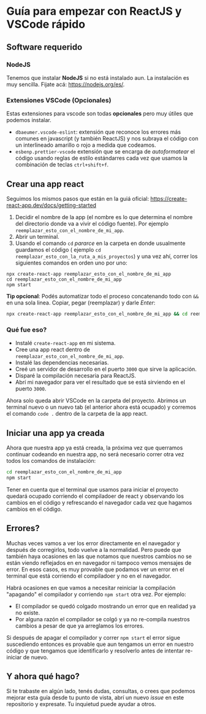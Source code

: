 # Guía para empezar con ReactJS y VSCode rápido

## Software requerido

### NodeJS

Tenemos que instalar **NodeJS** si no está instalado aun. La instalación es muy
sencilla. Fijate acá: https://nodejs.org/es/.

### Extensiones VSCode (Opcionales)

Estas extensiones para vscode son todas **opcionales** pero muy útiles que
podemos instalar.

- `dbaeumer.vscode-eslint`: extensión que reconoce los errores más comunes en
  javascript (y también ReactJS) y nos subraya el código con un interlineado
  amarillo o rojo a medida que codeamos.
- `esbenp.prettier-vscode` extensión que se encarga de _autoformatear_ el código
  usando reglas de estilo estándarres cada vez que usamos la combinación de
  teclas `ctrl+shift+f`.

## Crear una app react

Seguimos los mismos pasos que están en la guiá oficial:
https://create-react-app.dev/docs/getting-started

1. Decidir el nombre de la app (el nombre es lo que determina el nombre del
   directorio donde va a vivir el código fuente). Por ejemplo
   `reemplazar_esto_con_el_nombre_de_mi_app`.
2. Abrir un terminal.
3. Usando el comando `cd` _pararce_ en la carpeta en donde usualmente guardamos
   el código ( ejemplo `cd reemplazar_esto_con_la_ruta_a_mis_proyectos`) y una
   vez ahí, correr los siguientes comandos en orden uno por uno:

```
npx create-react-app reemplazar_esto_con_el_nombre_de_mi_app
cd reemplazar_esto_con_el_nombre_de_mi_app
npm start
```

**Tip opcional**: Podés automatizar todo el proceso concatenando todo con `&&`
en una sola linea. Copiar, pegar (reemplazar) y darle _Enter_:

```bash
npx create-react-app reemplazar_esto_con_el_nombre_de_mi_app && cd reemplazar_esto_con_el_nombre_de_mi_app && npm start
```

### Qué fue eso?

- Instalé `create-react-app` en mi sistema.
- Cree una app react dentro de `reemplazar_esto_con_el_nombre_de_mi_app`.
- Instalé las dependencias necesarias.
- Creé un servidor de desarrollo en el puerto `3000` que sirve la aplicación.
- Disparé la compilación necesaria para ReactJS.
- Abrí mi navegador para ver el resultado que se está sirviendo en el puerto
  `3000`.

Ahora solo queda abrir VSCode en la carpeta del proyecto. Abrimos un terminal
nuevo o un nuevo tab (el anterior ahora está ocupado) y corremos el comando
`code .` dentro de la carpeta de la app react.

## Iniciar una app ya creada

Ahora que nuestra app ya está creada, la próxima vez que querramos continuar
codeando en nuestra app, no será necesario correr otra vez todos los comandos de
instalación:

```bash
cd reemplazar_esto_con_el_nombre_de_mi_app
npm start
```

Tener en cuenta que el terminal que usamos para iniciar el proyecto quedará
ocupado corriendo el compiladoer de react y observando los cambios en el código
y refrescando el navegador cada vez que hagamos cambios en el código.

## Errores?

Muchas veces vamos a ver los error directamente en el navegador y después de
corregirlos, todo vuelve a la normalidad. Pero puede que también haya ocasiones
en las que notamos que nuestros cambios no se están viendo reflejados en en
navegador ni tampoco vemos mensajes de error. En esos casos, es muy provable que
podamos ver un error en el terminal que está corriendo el compiladoer y no en el
navegador.

Habrá ocasiones en que vamos a necesitar reiniciar la compilación "apagando" el
compilador y corriendo `npm start` otra vez. Por ejemplo:

- El compilador se quedó colgado mostrando un error que en realidad ya no
  existe.
- Por alguna razón el compilador se colgó y ya no re-compila nuestros cambios a
  pesar de que ya arreglamos los errores.

Si después de apagar el compilador y correr `npm start` el error sigue
suscediendo entonces es provable que aun tengamos un error en nuestro código y
que tengamos que identificarlo y resolverlo antes de intentar re-iniciar de
nuevo.

## Y ahora qué hago?

Si te trabaste en algún lado, tenés dudas, consultas, o crees que podemos
mejorar esta guía desde tu punto de vista, abrí un nuevo _issue_ en este
repositorio y expresate. Tu inquietud puede ayudar a otros.
